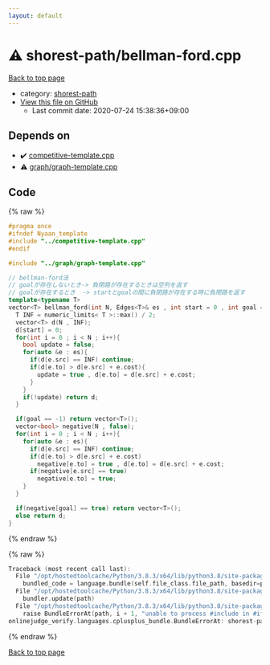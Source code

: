 ```yaml
---
layout: default
---
```


<!-- mathjax config similar to math.stackexchange -->
<script type="text/javascript" async
  src="https://cdnjs.cloudflare.com/ajax/libs/mathjax/2.7.5/MathJax.js?config=TeX-MML-AM_CHTML">
</script>
<script type="text/x-mathjax-config">
  MathJax.Hub.Config({
    TeX: { equationNumbers: { autoNumber: "AMS" }},
    tex2jax: {
      inlineMath: [ ['$','$'] ],
      processEscapes: true
    },
    "HTML-CSS": { matchFontHeight: false },
    displayAlign: "left",
    displayIndent: "2em"
  });
</script>

<script type="text/javascript" src="https://cdnjs.cloudflare.com/ajax/libs/jquery/3.4.1/jquery.min.js"></script>
<script src="https://cdn.jsdelivr.net/npm/jquery-balloon-js@1.1.2/jquery.balloon.min.js" integrity="sha256-ZEYs9VrgAeNuPvs15E39OsyOJaIkXEEt10fzxJ20+2I=" crossorigin="anonymous"></script>
<script type="text/javascript" src="../../assets/js/copy-button.js"></script>
<link rel="stylesheet" href="../../assets/css/copy-button.css" />


# :warning: shorest-path/bellman-ford.cpp

<a href="../../index.html">Back to top page</a>

* category: <a href="../../index.html#921df370d67d5070df2d096914bd2eb0">shorest-path</a>
* <a href="{{ site.github.repository_url }}/blob/master/shorest-path/bellman-ford.cpp">View this file on GitHub</a>
    - Last commit date: 2020-07-24 15:38:36+09:00




## Depends on

* :heavy_check_mark: <a href="../competitive-template.cpp.html">competitive-template.cpp</a>
* :warning: <a href="../graph/graph-template.cpp.html">graph/graph-template.cpp</a>


## Code

<a id="unbundled"></a>
{% raw %}
```cpp
#pragma once
#ifndef Nyaan_template
#include "../competitive-template.cpp"
#endif

#include "../graph/graph-template.cpp"

// bellman-ford法
// goalが存在しないとき-> 負閉路が存在するときは空列を返す
// goalが存在するとき  -> startとgoalの間に負閉路が存在する時に負閉路を返す
template<typename T>
vector<T> bellman_ford(int N, Edges<T>& es , int start = 0 , int goal = -1){
  T INF = numeric_limits< T >::max() / 2;
  vector<T> d(N , INF);
  d[start] = 0;
  for(int i = 0 ; i < N ; i++){
    bool update = false;
    for(auto &e : es){
      if(d[e.src] == INF) continue;
      if(d[e.to] > d[e.src] + e.cost){
        update = true , d[e.to] = d[e.src] + e.cost;
      }
    }
    if(!update) return d;
  }

  if(goal == -1) return vector<T>();
  vector<bool> negative(N , false);
  for(int i = 0 ; i < N ; i++){
    for(auto &e : es){
      if(d[e.src] == INF) continue;
      if(d[e.to] > d[e.src] + e.cost)
        negative[e.to] = true , d[e.to] = d[e.src] + e.cost;
      if(negative[e.src] == true)
        negative[e.to] = true;
    }
  }

  if(negative[goal] == true) return vector<T>();
  else return d;  
}
```
{% endraw %}

<a id="bundled"></a>
{% raw %}
```cpp
Traceback (most recent call last):
  File "/opt/hostedtoolcache/Python/3.8.3/x64/lib/python3.8/site-packages/onlinejudge_verify/docs.py", line 349, in write_contents
    bundled_code = language.bundle(self.file_class.file_path, basedir=pathlib.Path.cwd())
  File "/opt/hostedtoolcache/Python/3.8.3/x64/lib/python3.8/site-packages/onlinejudge_verify/languages/cplusplus.py", line 185, in bundle
    bundler.update(path)
  File "/opt/hostedtoolcache/Python/3.8.3/x64/lib/python3.8/site-packages/onlinejudge_verify/languages/cplusplus_bundle.py", line 306, in update
    raise BundleErrorAt(path, i + 1, "unable to process #include in #if / #ifdef / #ifndef other than include guards")
onlinejudge_verify.languages.cplusplus_bundle.BundleErrorAt: shorest-path/bellman-ford.cpp: line 3: unable to process #include in #if / #ifdef / #ifndef other than include guards

```
{% endraw %}

<a href="../../index.html">Back to top page</a>

